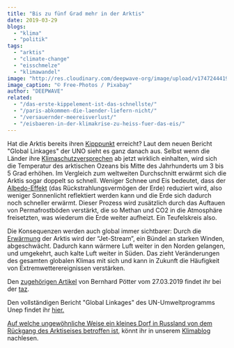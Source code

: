 ```yaml
---
title: "Bis zu fünf Grad mehr in der Arktis"
date: 2019-03-29
blogs: 
  - "klima"
  - "politik"
tags: 
  - "arktis"
  - "climate-change"
  - "eisschmelze"
  - "klimawandel"
image: "http://res.cloudinary.com/deepwave-org/image/upload/v1747244419/deepwave.org/arctic-983917_1920.jpg"
image_caption: "© Free-Photos / Pixabay"
author: "DEEPWAVE"
related: 
  - "/das-erste-kippelement-ist-das-schnellste/"
  - "/paris-abkommen-die-laender-liefern-nicht/"
  - "/versauernder-meereisverlust/"
  - "/eisbaeren-in-der-klimakrise-zu-heiss-fuer-das-eis/"
---
```


Hat die Arktis bereits ihren [Kipppunkt](https://www.deepwave.org/das-erste-kippelement-ist-das-schnellste/) erreicht? Laut dem neuen Bericht "Global Linkages" der UNO sieht es ganz danach aus. Selbst wenn die Länder ihre [Klimaschutzversprechen](https://www.deepwave.org/paris-abkommen-die-laender-liefern-nicht/) ab jetzt wirklich einhalten, wird sich die Temperatur des arktischen Ozeans bis Mitte des Jahrhunderts um 3 bis 5 Grad erhöhen. Im Vergleich zum weltweiten Durchschnitt erwärmt sich die Arktis sogar doppelt so schnell. Weniger Schnee und Eis bedeutet, dass der [Albedo-Effekt](https://www.deepwave.org/versauernder-meereisverlust/) (das Rückstrahlungsvermögen der Erde) reduziert wird, also weniger Sonnenlicht reflektiert werden kann und die Erde sich dadurch noch schneller erwärmt. Dieser Prozess wird zusätzlich durch das Auftauen von Permafrostböden verstärkt, die so Methan und CO2 in die Atmosphäre freisetzten, was wiederum die Erde weiter aufheizt. Ein Teufelskreis also.

Die Konsequenzen werden auch global immer sichtbarer: Durch die [Erwärmung](https://www.deepwave.org/die-ozeane/klimawandel/) der Arktis wird der “Jet-Stream”, ein Bündel an starken Winden, abgeschwächt. Dadurch kann wärmere Luft weiter in den Norden gelangen, und umgekehrt, auch kalte Luft weiter in Süden. Das zieht Veränderungen des gesamten globalen Klimas mit sich und kann in Zukunft die Häufigkeit von Extremwetterereignissen verstärken.

Den [zugehörigen Artikel](https://taz.de/UNO-schlaegt-erneut-Klima-Alarm/!5581570/) von Bernhard Pötter vom 27.03.2019 findet ihr bei der [taz](http://www.taz.de/).

Den vollständigen Bericht "Global Linkages" des UN-Umweltprogramms Unep findet ihr [hier.](http://wedocs.unep.org/bitstream/handle/20.500.11822/27687/Arctic_Graphics.pdf?sequence=1&amp;isAllowed=y)

[Auf welche ungewöhnliche Weise ein kleines Dorf in Russland von dem Rückgang des Arktiseises betroffen ist](https://www.deepwave.org/eisbaeren-in-der-klimakrise-zu-heiss-fuer-das-eis/), könnt ihr in unserem [Klimablog](https://www.deepwave.org/blogs/klima/) nachlesen.
